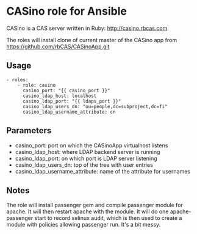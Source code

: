 # CASino role for Ansible

CASino is a CAS server written in Ruby: http://casino.rbcas.com

The roles will install clone of current master of the CASino app from https://github.com/rbCAS/CASinoApp.git

## Usage

```
- roles:
    - role: casino
      casino_port: "{{ casino_port }}"
      casino_ldap_host: localhost
      casino_ldap_port: "{{ ldaps_port }}"
      casino_ldap_users_dn: "ou=people,dc=subproject,dc=fi"
      casino_ldap_username_attribute: cn
```

## Parameters

- casino\_port: port on which the CASinoApp virtualhost listens
- casino\_ldap\_host: where LDAP backend server is running
- casino\_ldap\_port: on which port is LDAP server listening
- casino\_ldap\_users\_dn: top of the tree with user entries
- casino\_ldap\_username\_attribute: name of the attribute for usernames

## Notes

The role will install passenger gem and compile passenger module for apache. It will then restart apache with the module. It will do one apache-passenger start to record selinux audit, which is then used to create a module with policies allowing passenger run. It's a bit messy.



